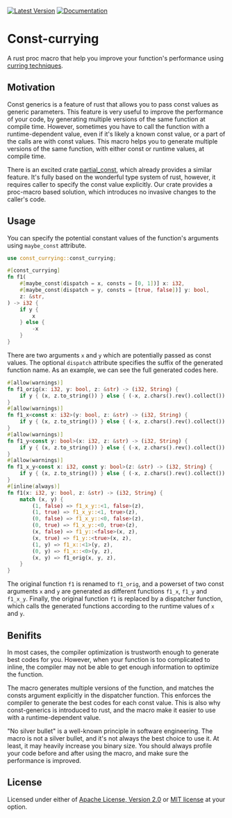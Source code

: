 [![Latest Version]][crates.io]
[![Documentation]][docs.rs]

[Latest Version]: https://img.shields.io/crates/v/const-currying.svg
[crates.io]: https://crates.io/crates/const-currying
[Documentation]: https://img.shields.io/docsrs/const-currying
[docs.rs]: https://docs.rs/const-currying

# Const-currying

A rust proc macro that help you improve your function's performance using [curring techniques](https://en.wikipedia.org/wiki/Currying).

## Motivation

Const generics is a feature of rust that allows you to pass const values as generic parameters. This feature is very useful to improve the performance of your code, by generating multiple versions of the same function at compile time. However, sometimes you have to call the function with a runtime-dependent value, even if it's likely a known const value, or a part of the calls are with const values. This macro helps you to generate multiple versions of the same function, with either const or runtime values, at compile time.

There is an excited crate [partial_const](https://crates.io/crates/partial_const), which already provides a similar feature. It's fully based on the wonderful type system of rust, however, it requires caller to specify the const value explicitly. Our crate provides a proc-macro based solution, which introduces no invasive changes to the caller's code.

## Usage

You can specify the potential constant values of the function's arguments using `maybe_const` attribute.

```rust
use const_currying::const_currying;

#[const_currying]
fn f1(
    #[maybe_const(dispatch = x, consts = [0, 1])] x: i32,
    #[maybe_const(dispatch = y, consts = [true, false])] y: bool,
    z: &str,
) -> i32 {
    if y {
        x
    } else {
        -x
    }
}
```

There are two arguments `x` and `y` which are potentially passed as const values. The optional `dispatch` attribute specifies the suffix of the generated function name. As an example, we can see the full generated codes here.

```rust
#[allow(warnings)]
fn f1_orig(x: i32, y: bool, z: &str) -> (i32, String) {
    if y { (x, z.to_string()) } else { (-x, z.chars().rev().collect()) }
}
#[allow(warnings)]
fn f1_x<const x: i32>(y: bool, z: &str) -> (i32, String) {
    if y { (x, z.to_string()) } else { (-x, z.chars().rev().collect()) }
}
#[allow(warnings)]
fn f1_y<const y: bool>(x: i32, z: &str) -> (i32, String) {
    if y { (x, z.to_string()) } else { (-x, z.chars().rev().collect()) }
}
#[allow(warnings)]
fn f1_x_y<const x: i32, const y: bool>(z: &str) -> (i32, String) {
    if y { (x, z.to_string()) } else { (-x, z.chars().rev().collect()) }
}
#[inline(always)]
fn f1(x: i32, y: bool, z: &str) -> (i32, String) {
    match (x, y) {
        (1, false) => f1_x_y::<1, false>(z),
        (1, true) => f1_x_y::<1, true>(z),
        (0, false) => f1_x_y::<0, false>(z),
        (0, true) => f1_x_y::<0, true>(z),
        (x, false) => f1_y::<false>(x, z),
        (x, true) => f1_y::<true>(x, z),
        (1, y) => f1_x::<1>(y, z),
        (0, y) => f1_x::<0>(y, z),
        (x, y) => f1_orig(x, y, z),
    }
}
```

The original function `f1` is renamed to `f1_orig`, and a powerset of two const arguments `x` and `y` are generated as different functions `f1_x`, `f1_y` and `f1_x_y`. Finally, the original function `f1` is replaced by a dispatcher function, which calls the generated functions according to the runtime values of `x` and `y`.

## Benifits

In most cases, the compiler optimization is trustworth enough to generate best codes for you. However, when your function is too complicated to inline, the compiler may not be able to get enough information to optimize the function.

The macro generates multiple versions of the function, and matches the consts argument explicitly in the dispatcher function. This enforces the compiler to generate the best codes for each const value. This is also why const-generics is introduced to rust, and the macro make it easier to use with a runtime-dependent value.

"No silver bullet" is a well-known principle in software engineering. The macro is not a silver bullet, and it's not always the best choice to use it. At least, it may heavily increase you binary size. You should always profile your code before and after using the macro, and make sure the performance is improved.

## License

Licensed under either of [Apache License, Version
2.0](LICENSE-APACHE) or [MIT license](LICENSE-MIT) at your option.
